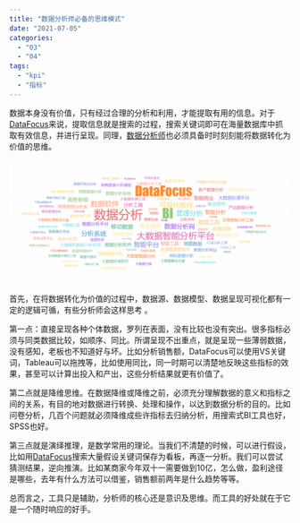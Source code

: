 ```yaml
---
title: "数据分析师必备的思维模式"
date: "2021-07-05"
categories: 
  - "03"
  - "04"
tags: 
  - "kpi"
  - "指标"
---
```


数据本身没有价值，只有经过合理的分析和利用，才能提取有用的信息。对于[DataFocus](https://www.datafocus.ai/)来说，提取信息就是搜索的过程，搜索关键词即可在海量数据库中抓取有效信息，并进行呈现。同理，[数据分析师](https://www.datafocus.ai/)也必须具备时时刻刻能将数据转化为价值的思维。

![](images/微信截图_20190124175358-1024x450.png)

首先，在将数据转化为价值的过程中，数据源、数据模型、数据呈现可视化都有一定的逻辑可循，有些分析师会这样思考 。

第一点：直接呈现各种个体数据，罗列在表面，没有比较也没有突出。很多指标必须与同类数据比较，如顺序、同比。所谓呈现不出重点，就是呈现一些薄弱数据，没有感知，老板也不知道好与坏。比如分析销售额，DataFocus可以使用VS关键词，Tableau可以拖拽等，比如使用同比，同一时期可以清楚地反映这些指标的效果，甚至可以计算出投入和产出，这些分析结果就更有价值了。

第二点就是降维思维。在数据降维或降维之前，必须充分理解数据的意义和指标之间的关系，有目的地对数据进行转换、处理和操作，以达到数据分析的目的。比如问卷分析，几百个问题就必须降维成些许指标去归纳分析，用搜索式BI工具也好，SPSS也好。

第三点就是演绎推理，是数学常用的理论。当我们不清楚的时候，可以进行假设，比如用[DataFocus](https://www.datafocus.ai/)搜索大量假设关键词保存为看板，再逐一分析。我们可以尝试猜测结果，逆向推演。比如某商家今年双十一需要做到10亿，怎么做，盈利途径是哪些，去年有什么方法可以借鉴，销售额前两年是什么趋势等等。

总而言之，工具只是辅助，分析师的核心还是意识及思维。而工具的好处就在于它是一个随时响应的好手。
